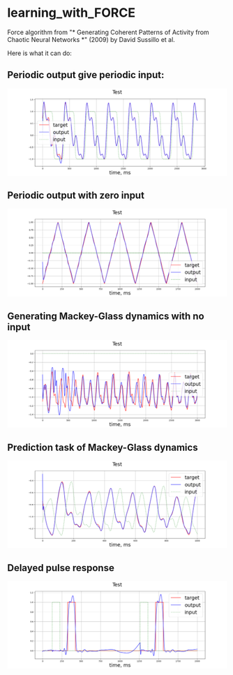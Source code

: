 # learning_with_FORCE
 Force algorithm from "* Generating Coherent Patterns of Activity from Chaotic Neural Networks *" (2009) by David Sussillo et al.
 
 Here is what it can do:
 
 ## Periodic output give periodic input:
![periodic output give periodic input](https://github.com/ptolmachev/FORCE_learning/blob/main/imgs/sine_wave_testing.png)

## Periodic output with zero input
![periodic output with zero input](https://github.com/ptolmachev/FORCE_learning/blob/main/imgs/triangle_wave_testing.png)

## Generating Mackey-Glass dynamics with no input
![generating Mackey-Glass dynamics with no input](https://github.com/ptolmachev/FORCE_learning/blob/main/imgs/mackey_glass_testing.png)

## Prediction task of Mackey-Glass dynamics
![Prediction task of Mackey-Glass dynamics](https://github.com/ptolmachev/FORCE_learning/blob/main/imgs/shifted_mackey_glass_testing.png)

## Delayed pulse response 
![Delayed pulse response](https://github.com/ptolmachev/FORCE_learning/blob/main/imgs/delayed_pulse_testing.png)
